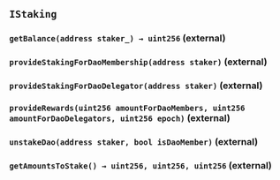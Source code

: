 ## `IStaking`






### `getBalance(address staker_) → uint256` (external)





### `provideStakingForDaoMembership(address staker)` (external)





### `provideStakingForDaoDelegator(address staker)` (external)





### `provideRewards(uint256 amountForDaoMembers, uint256 amountForDaoDelegators, uint256 epoch)` (external)





### `unstakeDao(address staker, bool isDaoMember)` (external)





### `getAmountsToStake() → uint256, uint256, uint256` (external)






